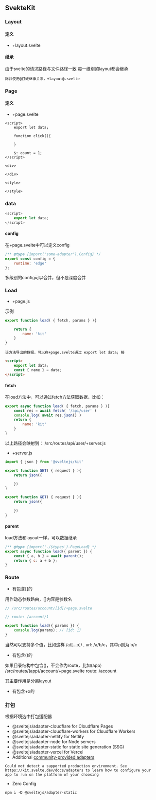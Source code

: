 ## SvekteKit

### Layout

#### 定义

+ +layout.svelte

#### 继承

由于svelte的请求路径与文件路径一致
每一级别的layout都会继承

`除非使用@打破继承关系，+layout@.svelte`

### Page

#### 定义

+ +page.svelte

```svelte
<script>
    export let data;

    function click(){

    }

    $: count = 1;
</script>

<div>

</div>

<style>

</style>

```

### data

```js
<script>
    export let data;
</script>
```

#### config

在+page.svelte中可以定义config
```js
/** @type {import('some-adapter').Config} */
export const config = {
    runtime: 'edge'
};
```
多级别的config可以合并，但不是深度合并

### Load

+ +page.js

示例
```js
export function load( { fetch, params } ){

    return {
        name: 'kit'
    }
}
```

`该方法导出的数据，可以在+page.svelte通过 export let data; 接`

```html
<script>
    export let data;
    const { name } = data;
</script>

```

#### fetch

在load方法中，可以通过fetch方法获取数据，比如：
```js
export async function load( { fetch, params } ){
    const res = await fetch( '/api/user' )
    console.log( await res.json() )
    return {
        name: 'kit'
    }
}
```
以上路径会映射到： /src/routes/api/user/+server.js

+ +server.js
```js
import { json } from '@sveltejs/kit'

export function GET( { request } ){
    return json({

    })
}

export function GET( { request } ){
    return json({
        
    })
}
 ```

#### parent

load方法和layout一样，可以数据继承
```js
/** @type {import('./$types').PageLoad} */
export async function load({ parent }) {
    const { a, b } = await parent();
    return { c: a + b };
}
```


### Route

+ 有包含[]的
  
用作动态参数路由，[]内容是参数名
```js
// /src/routes/account/[id]/+page.svelte

// route: /account/1

export function load({ params }) {
    console.log(params); // {id: 1}
}
```
当然可以支持多个值，比如这样 /a/[...p]/ , url: /a/b/c，其中p则为 b/c

+ 有包含()的

如果目录结构中包含()，不会作为route，比如(app)
/src/routes/(app)/account/+page.svelte
route: /account

其主要作用是分离layout

+ 有包含+x的

### 打包

根据环境选中打包适配器

+ @sveltejs/adapter-cloudflare for Cloudflare Pages
+ @sveltejs/adapter-cloudflare-workers for Cloudflare Workers
+ @sveltejs/adapter-netlify for Netlify
+ @sveltejs/adapter-node for Node servers
+ @sveltejs/adapter-static for static site generation (SSG)
+ @sveltejs/adapter-vercel for Vercel
+ Additional [community-provided adapters](https://sveltesociety.dev/components#adapters)

```
Could not detect a supported production environment. See https://kit.svelte.dev/docs/adapters to learn how to configure your app to run on the platform of your choosing
```

+ Zero Config

```
npm i -D @sveltejs/adapter-static
```
